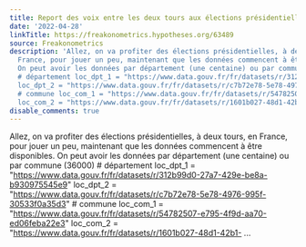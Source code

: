```yaml
---
title: Report des voix entre les deux tours aux élections présidentielles en France
date: '2022-04-28'
linkTitle: https://freakonometrics.hypotheses.org/63489
source: Freakonometrics
description: 'Allez, on va profiter des élections présidentielles, à deux tours, en
  France, pour jouer un peu, maintenant que les données commencent à être disponibles.
  On peut avoir les données par département (une centaine) ou par commune (36000)
  # département loc_dpt_1 = "https://www.data.gouv.fr/fr/datasets/r/312b99d0-27a7-429e-be8a-b930975545e9"
  loc_dpt_2 = "https://www.data.gouv.fr/fr/datasets/r/c7b72e78-5e78-4976-995f-30533f0a35d3"
  # commune loc_com_1 = "https://www.data.gouv.fr/fr/datasets/r/54782507-e795-4f9d-aa70-ed06feba22e3"
  loc_com_2 = "https://www.data.gouv.fr/fr/datasets/r/1601b027-48d1-42b1- ...'
disable_comments: true
---
```

Allez, on va profiter des élections présidentielles, à deux tours, en France, pour jouer un peu, maintenant que les données commencent à être disponibles. On peut avoir les données par département (une centaine) ou par commune (36000) # département loc_dpt_1 = "https://www.data.gouv.fr/fr/datasets/r/312b99d0-27a7-429e-be8a-b930975545e9" loc_dpt_2 = "https://www.data.gouv.fr/fr/datasets/r/c7b72e78-5e78-4976-995f-30533f0a35d3" # commune loc_com_1 = "https://www.data.gouv.fr/fr/datasets/r/54782507-e795-4f9d-aa70-ed06feba22e3" loc_com_2 = "https://www.data.gouv.fr/fr/datasets/r/1601b027-48d1-42b1- ...